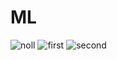 # ML
![noll](https://user-images.githubusercontent.com/62509420/161984634-86bc87f3-ae5a-49fe-bebf-c0a85e89823d.png)
![first](https://user-images.githubusercontent.com/62509420/161984641-d8210be4-4e1a-4f90-a445-8bcc4bf6d6a9.png)
![second](https://user-images.githubusercontent.com/62509420/161984650-8dc3f700-38ee-4c6e-afcf-85d865588a5c.png)



